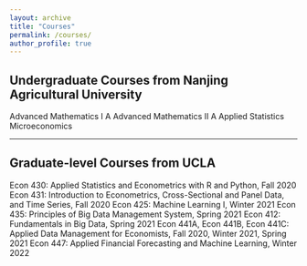 ```yaml
---
layout: archive
title: "Courses"
permalink: /courses/
author_profile: true
---
```


## Undergraduate Courses from Nanjing Agricultural University

Advanced Mathematics I A
Advanced Mathematics II A
Applied Statistics
Microeconomics

---

## Graduate-level Courses from UCLA
Econ 430: Applied Statistics and Econometrics with R and Python, Fall 2020
Econ 431: Introduction to Econometrics, Cross-Sectional and Panel Data, and Time Series, Fall 2020
Econ 425: Machine Learning I, Winter 2021
Econ 435: Principles of Big Data Management System, Spring 2021
Econ 412: Fundamentals in Big Data, Spring 2021
Econ 441A, Econ 441B, Econ 441C: Applied Data Management for Economists, Fall 2020, Winter 2021, Spring 2021
Econ 447: Applied Financial Forecasting and Machine Learning, Winter 2022

